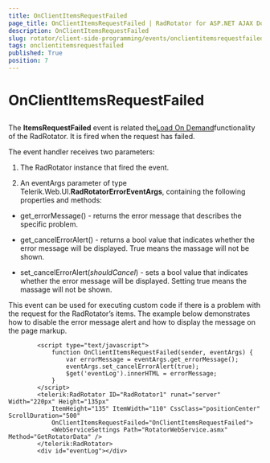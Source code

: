 ```yaml
---
title: OnClientItemsRequestFailed
page_title: OnClientItemsRequestFailed | RadRotator for ASP.NET AJAX Documentation
description: OnClientItemsRequestFailed
slug: rotator/client-side-programming/events/onclientitemsrequestfailed
tags: onclientitemsrequestfailed
published: True
position: 7
---
```


# OnClientItemsRequestFailed



## 

The **ItemsRequestFailed** event is related the[Load On Demand](http://demos.telerik.com/aspnet-ajax/rotator/examples/loadondemand/defaultcs.aspx)functionality of the RadRotator. It is fired when the request has failed.

The event handler receives two parameters:

1. The RadRotator instance that fired the event.

1. An eventArgs parameter of type Telerik.Web.UI.**RadRotatorErrorEventArgs**, containing the following properties and methods:

* get_errorMessage() - returns the error message that describes the specific problem.

* get_cancelErrorAlert() - returns a bool value that indicates whether the error message will be displayed. True means the massage will not be shown.

* set_cancelErrorAlert(*shouldCancel*) - sets a bool value that indicates whether the error message will be displayed. Setting true means the massage will not be shown.

This event can be used for executing custom code if there is a problem with the request for the RadRotator’s items. The example below demonstrates how to disable the error message alert and how to display the message on the page markup.

````ASPNET
		<script type="text/javascript">
			function OnClientItemsRequestFailed(sender, eventArgs) {
				var errorMessage = eventArgs.get_errorMessage();
				eventArgs.set_cancelErrorAlert(true);
				$get('eventLog').innerHTML = errorMessage;
			}
		</script>
		<telerik:RadRotator ID="RadRotator1" runat="server" Width="220px" Height="135px"
			ItemHeight="135" ItemWidth="110" CssClass="positionCenter" ScrollDuration="500"
			OnClientItemsRequestFailed="OnClientItemsRequestFailed">
			<WebServiceSettings Path="RotatorWebService.asmx" Method="GetRotatorData" />
		</telerik:RadRotator>
		<div id="eventLog"></div>
````


